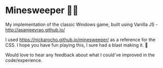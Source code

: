 # Minesweeper 🤖🤖
My implementation of the classic Windows game, built using Vanilla JS - http://asanjeevrao.github.io/

I used https://nickarocho.github.io/minesweeper/ as a reference for the CSS. I hope you have fun playing this, I sure had a blast making it. 👾 

Would love to hear any feedback about what I could've improved in the code/experience. 

